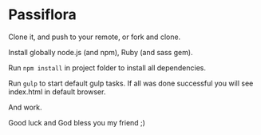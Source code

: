 # Passiflora

Clone it, and push to your remote, or fork and clone.

Install globally node.js (and npm), Ruby (and sass gem).

Run ```npm install``` in project folder to install all dependencies.

Run ```gulp``` to start default gulp tasks. If all was done successful you will see index.html in default browser.

And work.

Good luck and God bless you my friend ;)